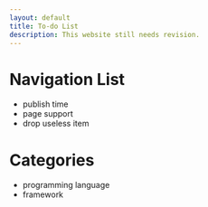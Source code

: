 ```yaml
---
layout: default
title: To-do List
description: This website still needs revision.
---
```


# Navigation List
* publish time
* page support
* drop useless item

# Categories
* programming language
* framework

